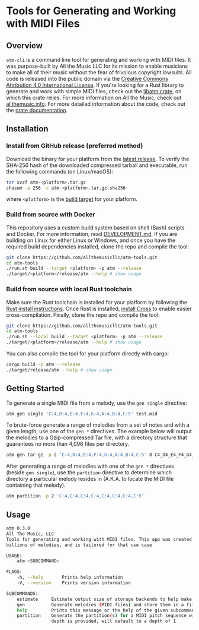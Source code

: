 # Tools for Generating and Working with MIDI Files

## Overview

`atm-cli` is a command line tool for generating and working with MIDI files.
It was purpose-built by All the Music LLC for its mission to enable musicians to make all of their music without the fear of frivolous copyright lawsuits.
All code is released into the public domain via the [Creative Commons Attribution 4.0 International License](http://creativecommons.org/licenses/by/4.0/).
If you're looking for a Rust library to generate and work with simple MIDI files, check out the [libatm crate](../libatm), on which this crate relies.
For more information on All the Music, check out [allthemusic.info](http://allthemusic.info).
For more detailed information about the code, check out the [crate documentation](https://allthemusicllc.github.io/atm-tools/atm/index.html).

## Installation

### Install from GitHub release (preferred method)

Download the binary for your platform from the [latest release](https://github.com/allthemusicllc/atm-tools/releases/latest/).
To verify the SHA-256 hash of the downloaded compressed tarball and executable, run the following commands (on Linux/macOS):

```bash
tar xvzf atm-<platform>.tar.gz
shasum -a 256 -c atm-<platform>.tar.gz.sha256
```

where `<platform>` is the [build target](https://doc.rust-lang.org/nightly/rustc/platform-support.html) for your platform.

### Build from source with Docker

This repository uses a custom build system based on shell (Bash) scripts and Docker.
For more information, read [DEVELOPMENT.md](../../DEVELOPMENT.md).
If you are building on Linux for either Linux or Windows, and once you have the required build dependencies installed,
clone the repo and compile the tool:

```bash
git clone https://github.com/allthemusicllc/atm-tools.git
cd atm-tools
./run.sh build --target <platform> -p atm --release
./target/<platform>/release/atm --help # show usage
```

### Build from source with local Rust toolchain

Make sure the Rust toolchain is installed for your platform by following the [Rust install instructions](https://github.com/allthemusicllc/atm-tools).
Once Rust is installed, [install Cross](https://github.com/cross-rs/cross#installation) to enable easier cross-compilation. 
Finally, clone the repo and compile the tool:

```bash
git clone https://github.com/allthemusicllc/atm-tools.git
cd atm-tools
./run.sh --local build --target <platform> -p atm --release
./target/<platform>/release/atm --help # show usage
```

You can also compile the tool for your platform directly with cargo:

```bash
cargo build -p atm --release
./target/release/atm --help # show usage
```

## Getting Started

To generate a single MIDI file from a melody, use the `gen single` directive:

```bash
atm gen single 'C:4,D:4,E:4,F:4,G:4,A:4,B:4,C:5' test.mid
```

To brute-force generate a range of melodies from a set of notes and with a given length, use one of the `gen *` directives.
The example below will output the melodies to a Gzip-compressed Tar file, with a directory structure that guarantees no more
than 4,096 files per directory.

```bash
atm gen tar-gz -p 2 'C:4,D:4,E:4,F:4,G:4,A:4,B:4,C:5' 8 C4_D4_E4_F4_G4_A4_B4_C5.tar.gz
```

After generating a range of melodies with one of the `gen *` directives (beside `gen single`),
use the `partition` directive to determine which directory a particular melody resides in (A.K.A. to locate the MIDI file containing that melody).

```bash
atm partition -p 2 'C:4,C:4,C:4,C:4,C:4,C:4,C:4,C:5'
```

## Usage

```bash
atm 0.3.0
All The Music, LLC
Tools for generating and working with MIDI files. This app was created as part of an effort to generate by brute-force
billions of melodies, and is tailored for that use case

USAGE:
    atm <SUBCOMMAND>

FLAGS:
    -h, --help       Prints help information
    -V, --version    Prints version information

SUBCOMMANDS:
    estimate     Estimate output size of storage backends to help make informed decisions about which to use
    gen          Generate melodies (MIDI files) and store them in a file/files
    help         Prints this message or the help of the given subcommand(s)
    partition    Generate the partition(s) for a MIDI pitch sequence within a partitioning scheme. If no partition
                 depth is provided, will default to a depth of 1
```

